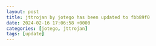 ```yaml
---
layout: post
title: jttrojan by jotego has been updated to fbb89f0
date: 2024-02-16 17:06:58 +0000
categories: [jotego, jttrojan]
tags: [update]
---
```


